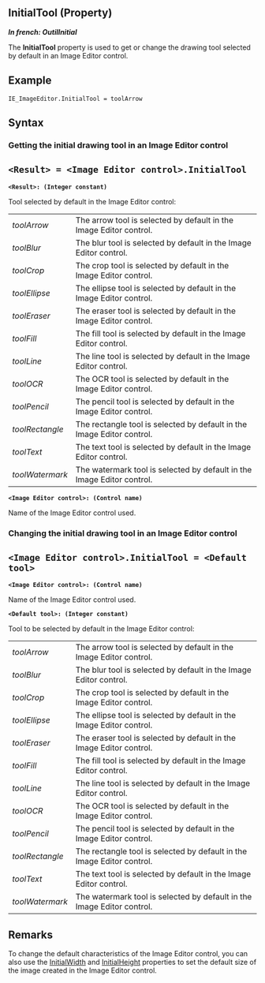 
## InitialTool (Property)

***In french: OutilInitial***
	



<a name="XUse"></a>
<a name="Use"></a>
<a name="description"></a>
The **InitialTool** property is used to get or change the drawing tool selected by default in an Image Editor control.
<a name="Example1"></a>
<a name="sample_code"></a>

## Example


```wl
IE_ImageEditor.InitialTool = toolArrow
```

<a name="XSYNTAX"></a>

## Syntax
<a name="SYNTAX1"></a>

### Getting the initial drawing tool in an Image Editor control

`<Result> = <Image Editor control>.InitialTool`
---

**`<Result>: (Integer constant)`**

Tool selected by default in the Image Editor control: 



|   |   |
| --- | --- |
| *toolArrow* | The arrow tool is selected by default in the Image Editor control. |
| *toolBlur* | The blur tool is selected by default in the Image Editor control. |
| *toolCrop* | The crop tool is selected by default in the Image Editor control. |
| *toolEllipse* | The ellipse tool is selected by default in the Image Editor control. |
| *toolEraser* | The eraser tool is selected by default in the Image Editor control. |
| *toolFill* | The fill tool is selected by default in the Image Editor control. |
| *toolLine* | The line tool is selected by default in the Image Editor control. |
| *toolOCR* | The OCR tool is selected by default in the Image Editor control. |
| *toolPencil* | The pencil tool is selected by default in the Image Editor control. |
| *toolRectangle* | The rectangle tool is selected by default in the Image Editor control. |
| *toolText* | The text tool is selected by default in the Image Editor control. |
| *toolWatermark* | The watermark tool is selected by default in the Image Editor control. |



**`<Image Editor control>: (Control name)`**

Name of the Image Editor control used.


<a name="SYNTAX2"></a>

### Changing the initial drawing tool in an Image Editor control

`<Image Editor control>.InitialTool = <Default tool>`
---

**`<Image Editor control>: (Control name)`**

Name of the Image Editor control used.

**`<Default tool>: (Integer constant)`**

Tool to be selected by default in the Image Editor control: 



|   |   |
| --- | --- |
| *toolArrow* | The arrow tool is selected by default in the Image Editor control. |
| *toolBlur* | The blur tool is selected by default in the Image Editor control. |
| *toolCrop* | The crop tool is selected by default in the Image Editor control. |
| *toolEllipse* | The ellipse tool is selected by default in the Image Editor control. |
| *toolEraser* | The eraser tool is selected by default in the Image Editor control. |
| *toolFill* | The fill tool is selected by default in the Image Editor control. |
| *toolLine* | The line tool is selected by default in the Image Editor control. |
| *toolOCR* | The OCR tool is selected by default in the Image Editor control. |
| *toolPencil* | The pencil tool is selected by default in the Image Editor control. |
| *toolRectangle* | The rectangle tool is selected by default in the Image Editor control. |
| *toolText* | The text tool is selected by default in the Image Editor control. |
| *toolWatermark* | The watermark tool is selected by default in the Image Editor control. |





<a name="NOTE0"></a>
<a name="NOTE0_1"></a>

## Remarks
To change the default characteristics of the Image Editor control, you can also use the [InitialWidth](../Proprietes/2510067.md) and [InitialHeight](../Proprietes/2510043.md) properties to set the default size of the image created in the Image Editor control. 


